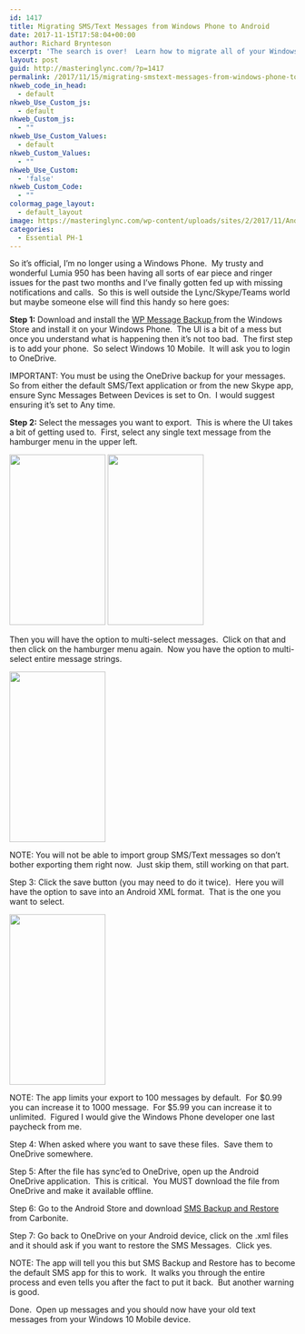 ```yaml
---
id: 1417
title: Migrating SMS/Text Messages from Windows Phone to Android
date: 2017-11-15T17:58:04+00:00
author: Richard Brynteson
excerpt: 'The search is over!  Learn how to migrate all of your Windows Phone SMS messages to your new Android Device.'
layout: post
guid: http://masteringlync.com/?p=1417
permalink: /2017/11/15/migrating-smstext-messages-from-windows-phone-to-android/
nkweb_code_in_head:
  - default
nkweb_Use_Custom_js:
  - default
nkweb_Custom_js:
  - ""
nkweb_Use_Custom_Values:
  - default
nkweb_Custom_Values:
  - ""
nkweb_Use_Custom:
  - 'false'
nkweb_Custom_Code:
  - ""
colormag_page_layout:
  - default_layout
image: https://masteringlync.com/wp-content/uploads/sites/2/2017/11/Andy-Rubinu2019s-Essential-PH-1-smartphone.jpg
categories:
  - Essential PH-1
---
```

So it&#8217;s official, I&#8217;m no longer using a Windows Phone.  My trusty and wonderful Lumia 950 has been having all sorts of ear piece and ringer issues for the past two months and I&#8217;ve finally gotten fed up with missing notifications and calls.  So this is well outside the Lync/Skype/Teams world but maybe someone else will find this handy so here goes:

**Step 1:** Download and install the <a href="https://www.microsoft.com/en-us/store/p/wp-message-backup/9nblggh2srtp" target="_blank" rel="noopener">WP Message Backup </a>from the Windows Store and install it on your Windows Phone.  The UI is a bit of a mess but once you understand what is happening then it&#8217;s not too bad.  The first step is to add your phone.  So select Windows 10 Mobile.  It will ask you to login to OneDrive.

IMPORTANT: You must be using the OneDrive backup for your messages.  So from either the default SMS/Text application or from the new Skype app, ensure Sync Messages Between Devices is set to On.  I would suggest ensuring it&#8217;s set to Any time.

**Step 2:** Select the messages you want to export.  This is where the UI takes a bit of getting used to.  First, select any single text message from the hamburger menu in the upper left.

<img class="alignnone size-medium wp-image-1418" src="https://i1.wp.com/masteringlync.com/wp-content/uploads/sites/2/2017/11/01.png?resize=169%2C300&#038;ssl=1" alt="" width="169" height="300" srcset="https://i1.wp.com/masteringlync.com/wp-content/uploads/sites/2/2017/11/01.png?resize=169%2C300&ssl=1 169w, https://i1.wp.com/masteringlync.com/wp-content/uploads/sites/2/2017/11/01.png?w=576&ssl=1 576w" sizes="(max-width: 169px) 100vw, 169px" data-recalc-dims="1" /> 

<img class="alignnone size-medium wp-image-1419" src="https://i2.wp.com/masteringlync.com/wp-content/uploads/sites/2/2017/11/02.png?resize=169%2C300&#038;ssl=1" alt="" width="169" height="300" srcset="https://i2.wp.com/masteringlync.com/wp-content/uploads/sites/2/2017/11/02.png?resize=169%2C300&ssl=1 169w, https://i2.wp.com/masteringlync.com/wp-content/uploads/sites/2/2017/11/02.png?w=576&ssl=1 576w" sizes="(max-width: 169px) 100vw, 169px" data-recalc-dims="1" /> 

Then you will have the option to multi-select messages.  Click on that and then click on the hamburger menu again.  Now you have the option to multi-select entire message strings.

<img class="alignnone size-medium wp-image-1420" src="https://i0.wp.com/masteringlync.com/wp-content/uploads/sites/2/2017/11/03.png?resize=169%2C300&#038;ssl=1" alt="" width="169" height="300" srcset="https://i0.wp.com/masteringlync.com/wp-content/uploads/sites/2/2017/11/03.png?resize=169%2C300&ssl=1 169w, https://i0.wp.com/masteringlync.com/wp-content/uploads/sites/2/2017/11/03.png?w=576&ssl=1 576w" sizes="(max-width: 169px) 100vw, 169px" data-recalc-dims="1" /> 

NOTE: You will not be able to import group SMS/Text messages so don&#8217;t bother exporting them right now.  Just skip them, still working on that part.

Step 3: Click the save button (you may need to do it twice).  Here you will have the option to save into an Android XML format.  That is the one you want to select.

<img class="alignnone size-medium wp-image-1421" src="https://i0.wp.com/masteringlync.com/wp-content/uploads/sites/2/2017/11/04.png?resize=169%2C300&#038;ssl=1" alt="" width="169" height="300" srcset="https://i0.wp.com/masteringlync.com/wp-content/uploads/sites/2/2017/11/04.png?resize=169%2C300&ssl=1 169w, https://i0.wp.com/masteringlync.com/wp-content/uploads/sites/2/2017/11/04.png?w=576&ssl=1 576w" sizes="(max-width: 169px) 100vw, 169px" data-recalc-dims="1" /> 

NOTE: The app limits your export to 100 messages by default.  For $0.99 you can increase it to 1000 message.  For $5.99 you can increase it to unlimited.  Figured I would give the Windows Phone developer one last paycheck from me.

Step 4: When asked where you want to save these files.  Save them to OneDrive somewhere.

Step 5: After the file has sync&#8217;ed to OneDrive, open up the Android OneDrive application.  This is critical.  You MUST download the file from OneDrive and make it available offline.

Step 6: Go to the Android Store and download <a href="https://play.google.com/store/apps/details?id=com.riteshsahu.SMSBackupRestore" target="_blank" rel="noopener">SMS Backup and Restore</a> from Carbonite.

Step 7: Go back to OneDrive on your Android device, click on the .xml files and it should ask if you want to restore the SMS Messages.  Click yes.

NOTE: The app will tell you this but SMS Backup and Restore has to become the default SMS app for this to work.  It walks you through the entire process and even tells you after the fact to put it back.  But another warning is good.

Done.  Open up messages and you should now have your old text messages from your Windows 10 Mobile device.